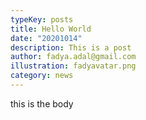 ```yaml
---
typeKey: posts
title: Hello World
date: "20201014"
description: This is a post
author: fadya.adal@gmail.com
illustration: fadyavatar.png
category: news
---
```

this is the body